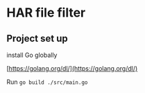 # HAR file filter

## Project set up

install Go globally

[https://golang.org/dl/](https://golang.org/dl/)

Run `go build ./src/main.go`
